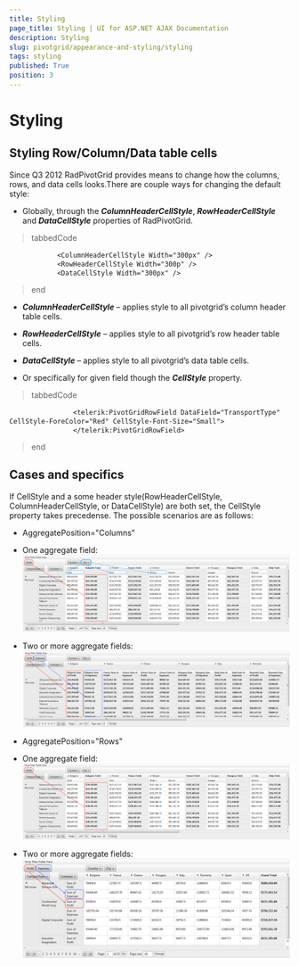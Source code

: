```yaml
---
title: Styling
page_title: Styling | UI for ASP.NET AJAX Documentation
description: Styling
slug: pivotgrid/appearance-and-styling/styling
tags: styling
published: True
position: 3
---
```


# Styling



## Styling Row/Column/Data table cells

Since Q3 2012 RadPivotGrid provides means to change how the columns, rows, and data cells looks.There are couple ways for changing the default style:

* Globally, through the *__ColumnHeaderCellStyle__*, *__RowHeaderCellStyle__*	and *__DataCellStyle__* properties of RadPivotGrid.

>tabbedCode

````ASPNET
			<ColumnHeaderCellStyle Width="300px" />
			<RowHeaderCellStyle Width="300p" />
			<DataCellStyle Width="300px" />
````
>end

* *__ColumnHeaderCellStyle__* – applies style to all pivotgrid’s column header table cells.

* *__RowHeaderCellStyle__* – applies style to all pivotgrid’s row header table cells.

* *__DataCellStyle__* – applies style to all pivotgrid’s data table cells.

* Or specifically for given field though the *__CellStyle__* property.

>tabbedCode

````ASPNET
				<telerik:PivotGridRowField DataField="TransportType" CellStyle-ForeColor="Red" CellStyle-Font-Size="Small">
				</telerik:PivotGridRowField>
````
>end

## Cases and specifics

If CellStyle and a some header style(RowHeaderCellStyle, ColumnHeaderCellStyle, or DataCellStyle) are both set, the CellStyle property takes precedense. The possible scenarios are as follows:

* AggregatePosition="Columns"

* One aggregate field:![One aggregate grouping columns position](images/pivotgrid-set-styles-columns-one-aggregate.png)

* Two or more aggregate fields:![Two aggregate grouping columns position](images/pivotgrid-set-styles-columns-two-aggregates.png)

* AggregatePosition="Rows"

* One aggregate field:![One aggregate grouping rows position](images/pivotgrid-set-styles-rows-one-aggregates.png)

* Two or more aggregate fields:![pivotgrid-set-styles-rwos-two-aggregates](images/pivotgrid-set-styles-rwos-two-aggregates.png)
